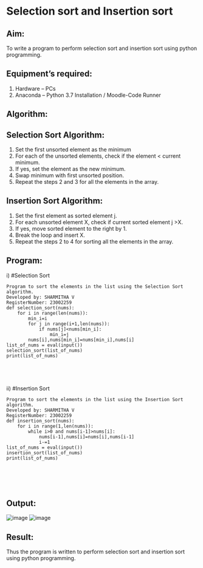 # Selection sort and Insertion sort
## Aim:
To write a program to perform selection sort and insertion sort using python programming.
## Equipment’s required:
1.	Hardware – PCs
2.	Anaconda – Python 3.7 Installation / Moodle-Code Runner
## Algorithm:
## Selection Sort Algorithm:
1.	Set the first unsorted element as the minimum
2.	For each of the unsorted elements, check if the element < current minimum.
3.	If yes, set the element as the new minimum.
4.	Swap minimum with first unsorted position.
5.	Repeat the steps 2 and 3 for all the elements in the array.
## Insertion Sort Algorithm:
1.	Set the first element as sorted element j.
2.	For each unsorted element X, check if current sorted element j >X.
3.	If yes, move sorted element to the right by 1.
4.	Break the loop and insert X.
5.	Repeat the steps 2 to 4 for sorting all the elements in the array.
## Program:
i)	#Selection Sort
```
Program to sort the elements in the list using the Selection Sort algorithm.
Developed by: SHARMITHA V
RegisterNumber: 23002259
def selection_sort(nums):
    for i in range(len(nums)):
        min_i=i
        for j in range(i+1,len(nums)):
            if nums[j]<nums[min_i]:
                min_i=j
        nums[i],nums[min_i]=nums[min_i],nums[i]
list_of_nums = eval(input())
selection_sort(list_of_nums)
print(list_of_nums)





```
ii)	#Insertion Sort
```
Program to sort the elements in the list using the Insertion Sort algorithm.
Developed by: SHARMITHA V
RegisterNumber: 23002259
def insertion_sort(nums):
    for i in range(1,len(nums)):
        while i>0 and nums[i-1]>nums[i]:
            nums[i-1],nums[i]=nums[i],nums[i-1]
            i-=1
list_of_nums = eval(input())
insertion_sort(list_of_nums)
print(list_of_nums)






```

## Output:
![image](https://github.com/sharmitha3/Sorting-Algorithm/assets/145974496/8f7b700a-7280-41f2-9ad9-70575b3dc502)
![image](https://github.com/sharmitha3/Sorting-Algorithm/assets/145974496/4f3d9d70-708e-4b9c-a2fa-2880e7ba6c81)



## Result:
Thus the program is written to perform selection sort and insertion sort using python programming.
